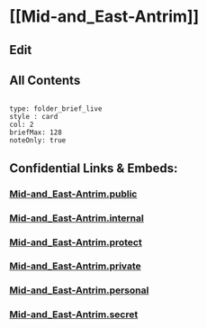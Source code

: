 # [[Mid-and_East-Antrim]] 

## Edit

## All Contents

```folderv
```

```ccard
type: folder_brief_live
style : card
col: 2
briefMax: 128
noteOnly: true
```



## Confidential Links & Embeds: 

### [Mid-and_East-Antrim.public](/_public/\Earth\Continent\Europe\Europe~North\UK\Ireland~North\counties~Ireland~NorthMid-and_East-Antrim.public.md) 

### [Mid-and_East-Antrim.internal](/_internal/\Earth\Continent\Europe\Europe~North\UK\Ireland~North\counties~Ireland~NorthMid-and_East-Antrim.internal.md) 

### [Mid-and_East-Antrim.protect](/_protect/\Earth\Continent\Europe\Europe~North\UK\Ireland~North\counties~Ireland~NorthMid-and_East-Antrim.protect.md) 

### [Mid-and_East-Antrim.private](/_private/\Earth\Continent\Europe\Europe~North\UK\Ireland~North\counties~Ireland~NorthMid-and_East-Antrim.private.md) 

### [Mid-and_East-Antrim.personal](/_personal/\Earth\Continent\Europe\Europe~North\UK\Ireland~North\counties~Ireland~NorthMid-and_East-Antrim.personal.md) 

### [Mid-and_East-Antrim.secret](/_secret/\Earth\Continent\Europe\Europe~North\UK\Ireland~North\counties~Ireland~NorthMid-and_East-Antrim.secret.md)

